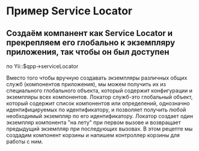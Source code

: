 # Пример Service Locator

## Создаём компанент как Service Locator и прекрепляем его глобально к экземпляру приложения, так чтобы он был доступен 
по Yii::$qpp->serviceLocator


Вместо того чтобы вручную создавать экземпляры различных общих служб (компонентов приложения), мы можем получить 
их из специального глобального объекта, который содержит конфигурации и экземпляры всех компонентов. 
Локатор служб-это глобальный объект, который содержит список компонентов или определений, однозначно 
идентифицируемых по идентификатору, и позволяет получить любой необходимый экземпляр по его идентификатору. 
Локатор создает один экземпляр компонента "на лету" при первом вызове и возвращает предыдущий экземпляр при 
последующих вызовах. В этом рецепте мы создадим компонент корзины и напишем контроллер корзины для работы с ним.

